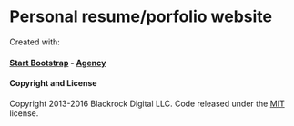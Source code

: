 # Personal resume/porfolio website


















Created with:
#### [Start Bootstrap](http://startbootstrap.com/) - [Agency](http://startbootstrap.com/template-overviews/agency/)

#### Copyright and License

Copyright 2013-2016 Blackrock Digital LLC. Code released under the [MIT](https://github.com/BlackrockDigital/startbootstrap-agency/blob/gh-pages/LICENSE) license.
